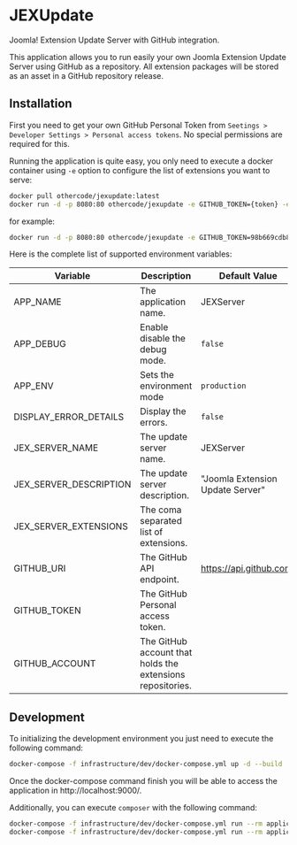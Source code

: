 # JEXUpdate

Joomla! Extension Update Server with GitHub integration. 

This application allows you to run easily your own Joomla Extension Update Server using GitHub as a repository. All 
extension packages will be stored as an asset in a GitHub repository release. 

## Installation

First you need to get your own GitHub Personal Token from `Seetings > Developer Settings > Personal access tokens`.
No special permissions are required for this.

Running the application is quite easy, you only need to execute a docker container using `-e` option to configure the
list of extensions you want to serve:

```bash
docker pull othercode/jexupdate:latest
docker run -d -p 8080:80 othercode/jexupdate -e GITHUB_TOKEN={token} -e GITHUB_ACCOUNT={account} -e JEX_SERVER_EXTENSIONS={ext_one,ext_two}
```

for example:

```bash
docker run -d -p 8080:80 othercode/jexupdate -e GITHUB_TOKEN=98b669cdb87d168b62ba03fd09dd0e52dbcb0db6 -e GITHUB_ACCOUNT=othercodes -e JEX_SERVER_EXTENSIONS=mod_simplecontactform
```

Here is the complete list of supported environment variables:

| Variable | Description | Default Value |
|----------|-------------|---------------|
| APP_NAME | The application name. | JEXServer |
| APP_DEBUG | Enable disable the debug mode. | `false` |
| APP_ENV | Sets the environment mode | `production` |
| DISPLAY_ERROR_DETAILS | Display the errors. | `false` |
| JEX_SERVER_NAME | The update server name. | JEXServer |
| JEX_SERVER_DESCRIPTION  | The update server description. | "Joomla Extension Update Server" |
| JEX_SERVER_EXTENSIONS | The coma separated list of extensions. |  |
| GITHUB_URI | The GitHub API endpoint. | https://api.github.com/ |
| GITHUB_TOKEN | The GitHub Personal access token. |  |
| GITHUB_ACCOUNT | The GitHub account that holds the extensions repositories. |  |

## Development 

To initializing the development environment you just need to execute the following command:

```bash
docker-compose -f infrastructure/dev/docker-compose.yml up -d --build
```

Once the docker-compose command finish you will be able to access the application in http://localhost:9000/.

Additionally, you can execute `composer` with the following command:

```bash
docker-compose -f infrastructure/dev/docker-compose.yml run --rm application composer update
docker-compose -f infrastructure/dev/docker-compose.yml run --rm application composer test
```
